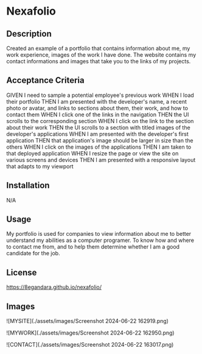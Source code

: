 # Nexafolio

## Description
Created an example of a portfolio that contains information about me, my work experience, images of the work I have done. The website contains my contact informations and images that take you to the links of my projects.
## Acceptance Criteria
GIVEN I need to sample a potential employee's previous work
WHEN I load their portfolio
THEN I am presented with the developer's name, a recent photo or avatar, and links to sections about them, their work, and how to contact them
WHEN I click one of the links in the navigation
THEN the UI scrolls to the corresponding section
WHEN I click on the link to the section about their work
THEN the UI scrolls to a section with titled images of the developer's applications
WHEN I am presented with the developer's first application
THEN that application's image should be larger in size than the others
WHEN I click on the images of the applications
THEN I am taken to that deployed application
WHEN I resize the page or view the site on various screens and devices
THEN I am presented with a responsive layout that adapts to my viewport
## Installation
N/A
## Usage
My portfolio is used for companies to view information about me to better understand my abilities as a computer programer. To know how and where to contact me from, and to help them determine whether I am a good candidate for the job.
## License
https://8egandara.github.io/nexafolio/

## Images
![MYSITE](./assets/images/Screenshot 2024-06-22 162919.png)

![MYWORK](./assets/images/Screenshot 2024-06-22 162950.png)

![CONTACT](./assets/images/Screenshot 2024-06-22 163017.png)
